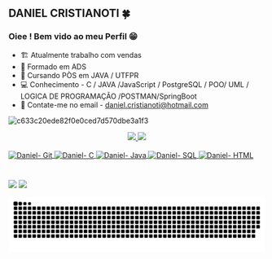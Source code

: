 ## DANIEL CRISTIANOTI 🍀
### Oiee ! Bem vido ao meu Perfil 😁

- 🏗️ Atualmente trabalho com vendas
- 🌱 Formado em  ADS 
- 🤯 Cursando PÒS em JAVA / UTFPR
- 💻 Conhecimento - C / JAVA /JavaScript / PostgreSQL / POO/ UML / LOGICA DE PROGRAMAÇÃO /POSTMAN/SpringBoot 
- 📩 Contate-me no email - daniel.cristianoti@hotmail.com

![c633c20ede82f0e0ced7d570dbe3a1f3]( https://user-images.githubusercontent.com/70382532/138322189-2db8df52-9dcb-40a0-88a8-c365466bd33d.gif)

</div>
<div align="center">
  <a href="https://github.com/dc-daniel">
  <img height="160em" src="https://github-readme-stats.vercel.app/api?username=dc-daniel&show_icons=true&theme=tokyonight&include_all_commits=false&count_private=true"/>
  <img height="160em" src="https://github-readme-stats.vercel.app/api/top-langs/?username=dc-daniel&layout=compact&langs_count=7&theme=tokyonight"/>
</div>
  
  <div style="display: inline_block"><br>
  <img align="center" alt="Daniel- Git" height="50" width="60"src="https://cdn.jsdelivr.net/gh/devicons/devicon/icons/git/git-plain-wordmark.svg" />
  <img align="center" alt="Daniel- C" height="40" width="50"src="https://cdn.jsdelivr.net/gh/devicons/devicon/icons/c/c-original.svg" />
  <img align="center" alt="Daniel- Java" height="40" width="50"src="https://cdn.jsdelivr.net/gh/devicons/devicon/icons/java/java-original-wordmark.svg" />         
  <img align="center" alt="Daniel- SQL" height="40" width="50"src="https://cdn.jsdelivr.net/gh/devicons/devicon/icons/postgresql/postgresql-original-wordmark.svg" />
  <img align="center" alt="Daniel- HTML" height="40" width="50"src="https://cdn.jsdelivr.net/gh/devicons/devicon/icons/html5/html5-original.svg" />    
</div>
    
 #
  <div> 
      
  <a href="https://instagram.com/dc.sk8" target="_blank"><img src="https://img.shields.io/badge/-Instagram-%23E4405F?style=for-thebadge&logo=instagram&logoColor=white" target="_blank"></a>
<a href="https://www.linkedin.com/in/daniel-cristianoti" target="_blank"><img src="https://img.shields.io/badge/-LinkedIn-%230077B5?style=for-the-badge&logo=linkedin&logoColor=white" target="_blank"></a> 
      
  ![Snake animation](https://raw.githubusercontent.com/platane/platane/output/github-contribution-grid-snake-dark.svg#gh-dark-mode-only)
      
</div>
